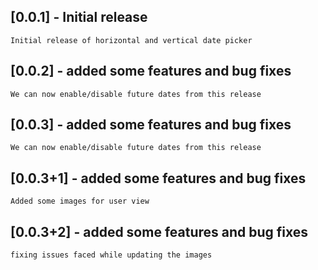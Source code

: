 ## [0.0.1] - Initial release
    Initial release of horizontal and vertical date picker 
## [0.0.2] - added some features and bug fixes
    We can now enable/disable future dates from this release
## [0.0.3] - added some features and bug fixes
    We can now enable/disable future dates from this release
## [0.0.3+1] - added some features and bug fixes
    Added some images for user view
## [0.0.3+2] - added some features and bug fixes
    fixing issues faced while updating the images
    